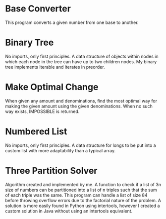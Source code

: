 # Base Converter
This program converts a given number from one base to another.

# Binary Tree
No imports, only first principles. A data structure of objects within nodes in which each node in the tree can have up to two children nodes. My binary tree implements Iterable and iterates in preorder.

# Make Optimal Change
When given any amount and denominations, find the most optimal way for making the given amount using the given denominations. When no such way exists, IMPOSSIBLE is returned.

# Numbered List
No imports, only first principles. A data structure for longs to be put into a custom list with more adaptability than a typical array.

# Three Partition Solver
Algorithm created and implemented by me.
A function to check if a list of 3n size of numbers can be partitioned into a list of n triples such that the sum of each triple was the same. This program can handle a list of size 84 before throwing overflow errors due to the factorial nature of the problem. A solution is more easily found in Python using intertools, however I created a custom solution in Java without using an intertools equivalent.